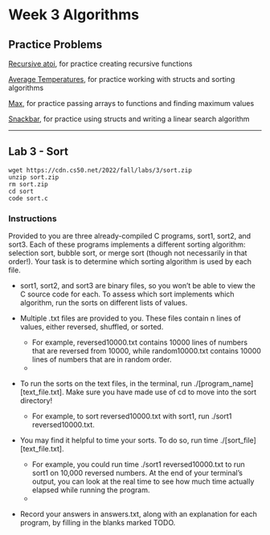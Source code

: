 # Week 3 Algorithms

## Practice Problems
[Recursive atoi](https://cs50.harvard.edu/x/2023/problems/3/atoi/), for practice creating recursive functions

[Average Temperatures](https://cs50.harvard.edu/x/2023/problems/3/temps/), for practice working with structs and sorting algorithms

[Max](https://cs50.harvard.edu/x/2023/problems/3/max/), for practice passing arrays to functions and finding maximum values

[Snackbar](https://cs50.harvard.edu/x/2023/problems/3/snackbar/), for practice using structs and writing a linear search algorithm

---

## Lab 3 - Sort
```
wget https://cdn.cs50.net/2022/fall/labs/3/sort.zip
unzip sort.zip
rm sort.zip
cd sort
code sort.c
```
### Instructions
Provided to you are three already-compiled C programs, sort1, sort2, and sort3. Each of these programs implements a different sorting algorithm: selection sort, bubble sort, or merge sort (though not necessarily in that order!). Your task is to determine which sorting algorithm is used by each file.

- sort1, sort2, and sort3 are binary files, so you won’t be able to view the C source code for each. To assess which sort implements which algorithm, run the sorts on different lists of values.

- Multiple .txt files are provided to you. These files contain n lines of values, either reversed, shuffled, or sorted.
  - For example, reversed10000.txt contains 10000 lines of numbers that are reversed from 10000, while random10000.txt contains 10000 lines of numbers that are in random order.
  - 
- To run the sorts on the text files, in the terminal, run ./[program_name] [text_file.txt]. Make sure you have made use of cd to move into the sort directory!
  - For example, to sort reversed10000.txt with sort1, run ./sort1 reversed10000.txt.
  
- You may find it helpful to time your sorts. To do so, run time ./[sort_file] [text_file.txt].
  - For example, you could run time ./sort1 reversed10000.txt to run sort1 on 10,000 reversed numbers. At the end of your terminal’s output, you can look at the real time to see how much time actually elapsed while running the program.
  - 
- Record your answers in answers.txt, along with an explanation for each program, by filling in the blanks marked TODO.


